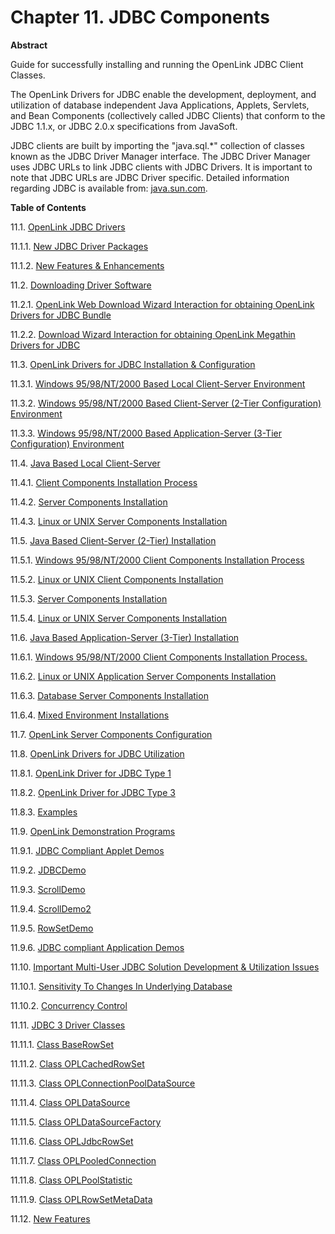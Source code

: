 <div id="mt_JDBCClientClasses" class="chapter">

<div class="titlepage">

<div>

<div>

# Chapter 11. JDBC Components

</div>

<div>

<div class="abstract">

**Abstract**

Guide for successfully installing and running the OpenLink JDBC Client
Classes.

The OpenLink Drivers for JDBC enable the development, deployment, and
utilization of database independent Java Applications, Applets,
Servlets, and Bean Components (collectively called JDBC Clients) that
conform to the JDBC 1.1.x, or JDBC 2.0.x specifications from JavaSoft.

JDBC clients are built by importing the "java.sql.\*" collection of
classes known as the JDBC Driver Manager interface. The JDBC Driver
Manager uses JDBC URLs to link JDBC clients with JDBC Drivers. It is
important to note that JDBC URLs are JDBC Driver specific. Detailed
information regarding JDBC is available from:
<a href="http://java.sun.com/products/jdbc/index.html" class="ulink"
target="_top">java.sun.com</a>.

</div>

</div>

</div>

</div>

<div class="toc">

**Table of Contents**

<span class="section">11.1. [OpenLink JDBC
Drivers](mt_opljava.html)</span>

<span class="section">11.1.1. [New JDBC Driver
Packages](mt_opljava.html#mt_New_Features_Summary)</span>

<span class="section">11.1.2. [New Features &
Enhancements](mt_opljava.html#mt_newfeat)</span>

<span class="section">11.2. [Downloading Driver
Software](mt_downloading.html)</span>

<span class="section">11.2.1. [OpenLink Web Download Wizard Interaction
for obtaining OpenLink Drivers for JDBC
Bundle](mt_downloading.html#mt_downwizintjbundle)</span>

<span class="section">11.2.2. [Download Wizard Interaction for obtaining
OpenLink Megathin Drivers for
JDBC](mt_downloading.html#mt_downwizjmthin)</span>

<span class="section">11.3. [OpenLink Drivers for JDBC Installation &
Configuration](mt_InstallConfig.html)</span>

<span class="section">11.3.1. [Windows 95/98/NT/2000 Based Local
Client-Server
Environment](mt_InstallConfig.html#mt_WIN32LocalClientServer)</span>

<span class="section">11.3.2. [Windows 95/98/NT/2000 Based Client-Server
(2-Tier Configuration)
Environment](mt_InstallConfig.html#mt_WIN32ClientServer)</span>

<span class="section">11.3.3. [Windows 95/98/NT/2000 Based
Application-Server (3-Tier Configuration)
Environment](mt_InstallConfig.html#mt_WIN32AppServer)</span>

<span class="section">11.4. [Java Based Local
Client-Server](mt_JavaLocalClientServer.html)</span>

<span class="section">11.4.1. [Client Components Installation
Process](mt_JavaLocalClientServer.html#mt_clicompins)</span>

<span class="section">11.4.2. [Server Components
Installation](mt_JavaLocalClientServer.html#mt_servcomp)</span>

<span class="section">11.4.3. [Linux or UNIX Server Components
Installation](mt_JavaLocalClientServer.html#mt_linunixsrvcomp)</span>

<span class="section">11.5. [Java Based Client-Server (2-Tier)
Installation](mt_JavaClientServer.html)</span>

<span class="section">11.5.1. [Windows 95/98/NT/2000 Client Components
Installation Process](mt_JavaClientServer.html#mt_winclicomp)</span>

<span class="section">11.5.2. [Linux or UNIX Client Components
Installation](mt_JavaClientServer.html#mt_linunixclicomp)</span>

<span class="section">11.5.3. [Server Components
Installation](mt_JavaClientServer.html#mt_srvcompinst)</span>

<span class="section">11.5.4. [Linux or UNIX Server Components
Installation](mt_JavaClientServer.html#mt_linunixsrccompi)</span>

<span class="section">11.6. [Java Based Application-Server (3-Tier)
Installation](mt_JavaAppServer.html)</span>

<span class="section">11.6.1. [Windows 95/98/NT/2000 Client Components
Installation Process.](mt_JavaAppServer.html#mt_wincli)</span>

<span class="section">11.6.2. [Linux or UNIX Application Server
Components
Installation](mt_JavaAppServer.html#mt_linunixappsrvcomp)</span>

<span class="section">11.6.3. [Database Server Components
Installation](mt_JavaAppServer.html#mt_dbsrvcmpins)</span>

<span class="section">11.6.4. [Mixed Environment
Installations](mt_JavaAppServer.html#mt_MixedEnvironmentInstallations)</span>

<span class="section">11.7. [OpenLink Server Components
Configuration](mt_OpenLinkMiddleware.html)</span>

<span class="section">11.8. [OpenLink Drivers for JDBC
Utilization](mt_OPLDriversUtilization.html)</span>

<span class="section">11.8.1. [OpenLink Driver for JDBC Type
1](mt_OPLDriversUtilization.html#mt_JDBCType1) </span>

<span class="section">11.8.2. [OpenLink Driver for JDBC Type
3](mt_OPLDriversUtilization.html#mt_JDBCType3)</span>

<span class="section">11.8.3.
[Examples](mt_OPLDriversUtilization.html#mt_examples)</span>

<span class="section">11.9. [OpenLink Demonstration
Programs](mt_JDBCDemos.html)</span>

<span class="section">11.9.1. [JDBC Compliant Applet
Demos](mt_JDBCDemos.html#mt_JDBCAppletDemos)</span>

<span class="section">11.9.2.
[JDBCDemo](mt_JDBCDemos.html#mt_SimpleJDBCDemo)</span>

<span class="section">11.9.3.
[ScrollDemo](mt_JDBCDemos.html#mt_ScrollDemo)</span>

<span class="section">11.9.4.
[ScrollDemo2](mt_JDBCDemos.html#mt_Scroll2Demo)</span>

<span class="section">11.9.5.
[RowSetDemo](mt_JDBCDemos.html#mt_RowSetDemo)</span>

<span class="section">11.9.6. [JDBC compliant Application
Demos](mt_JDBCDemos.html#mt_JDBCDemoApplications)</span>

<span class="section">11.10. [Important Multi-User JDBC Solution
Development & Utilization Issues](mt_ImportantJDBCIssues.html)</span>

<span class="section">11.10.1. [Sensitivity To Changes In Underlying
Database](mt_ImportantJDBCIssues.html#mt_ChangeSensitivity)</span>

<span class="section">11.10.2. [Concurrency
Control](mt_ImportantJDBCIssues.html#mt_ConcurrencyControl)</span>

<span class="section">11.11. [JDBC 3 Driver
Classes](mt_jdbcref.html)</span>

<span class="section">11.11.1. [Class
BaseRowSet](mt_jdbcref.html#mt_jd1.1)</span>

<span class="section">11.11.2. [Class
OPLCachedRowSet](mt_jdbcref.html#mt_jd1.2)</span>

<span class="section">11.11.3. [Class
OPLConnectionPoolDataSource](mt_jdbcref.html#mt_jd1.3)</span>

<span class="section">11.11.4. [Class
OPLDataSource](mt_jdbcref.html#mt_jd1.4)</span>

<span class="section">11.11.5. [Class
OPLDataSourceFactory](mt_jdbcref.html#mt_jd1.5)</span>

<span class="section">11.11.6. [Class
OPLJdbcRowSet](mt_jdbcref.html#mt_jd1.6)</span>

<span class="section">11.11.7. [Class
OPLPooledConnection](mt_jdbcref.html#mt_jd1.7)</span>

<span class="section">11.11.8. [Class
OPLPoolStatistic](mt_jdbcref.html#mt_jd1.8)</span>

<span class="section">11.11.9. [Class
OPLRowSetMetaData](mt_jdbcref.html#mt_jd1.9)</span>

<span class="section">11.12. [New
Features](mt_features_jdbc.html)</span>

</div>

</div>
